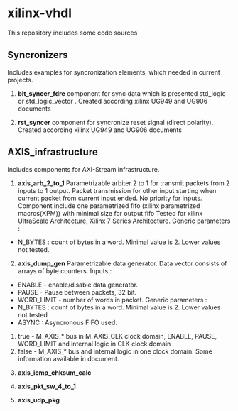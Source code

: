 # xilinx-vhdl
This repository includes some code sources

## Syncronizers 
Includes examples for syncronization elements, which needed in current projects. 

1. **bit_syncer_fdre**
component for sync data which is presented std_logic or std_logic_vector .
Created according xilinx UG949 and UG906 documents

2. **rst_syncer** 
component for syncronize reset signal (direct polarity). 
Created according xilinx UG949 and UG906 documents

## AXIS_infrastructure
Includes components for AXI-Stream infrastructure. 

1. **axis_arb_2_to_1**
Parametrizable arbiter 2 to 1 for transmit packets from 2 inputs to 1 output. 
Packet transmission for other input starting when current packet from current input ended. No priority for inputs.
Component include one parametrized fifo (xilinx parametrized macros(XPM)) with minimal size for output fifo
Tested for xilinx UltraScale Architecture, Xilinx 7 Series Architecture.
Generic parameters : 
- N_BYTES : count of bytes in a word. Minimal value is 2. Lower values not tested.

2. **axis_dump_gen**
Parametrizable data generator. Data vector consists of arrays of byte counters.
Inputs :
- ENABLE - enable/disable data generator.
- PAUSE - Pause between packets, 32 bit.
- WORD_LIMIT - number of words in packet. 
Generic parameters :
- N_BYTES : count of bytes in a word. Minimal value is 2. Lower values not tested
- ASYNC : Asyncronous FIFO used. 
1) true - M_AXIS_* bus in M_AXIS_CLK clock domain, ENABLE, PAUSE, WORD_LIMIT and internal logic in CLK clock domain
2) false - M_AXIS_* bus and internal logic in one clock domain.
Some information available in document.
    

3. **axis_icmp_chksum_calc**
    

4. **axis_pkt_sw_4_to_1**


5. **axis_udp_pkg**

